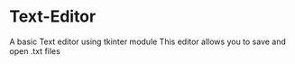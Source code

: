 # Text-Editor
A basic Text editor using tkinter module
This editor allows you to save and open .txt files
